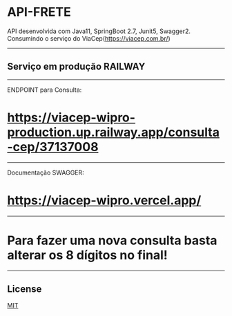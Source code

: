 # API-FRETE

API desenvolvida com Java11, SpringBoot 2.7, Junit5, Swagger2.
Consumindo o serviço do ViaCep(https://viacep.com.br/)

-----------------------
## Serviço em produção RAILWAY

-----------------------
ENDPOINT para Consulta:

# https://viacep-wipro-production.up.railway.app/consulta-cep/37137008

-----------------------
Documentação SWAGGER:

# https://viacep-wipro.vercel.app/


-----------------------
# Para fazer uma nova consulta basta alterar os 8 dígitos no final!

-----------------------
## License

[MIT](https://choosealicense.com/licenses/mit/)
